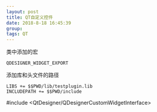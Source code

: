 ```yaml
---
layout: post  
title: QT自定义控件  
date: 2018-8-18 16:45:39  
group:   
tags: QT  
---
```

类中添加的宏  

	QDESIGNER_WIDGET_EXPORT
添加库和头文件的路径

	LIBS += $$PWD/lib/testplugin.lib
	INCLUDEPATH += $$PWD/include 
#include <QtDesigner/QDesignerCustomWidgetInterface>

